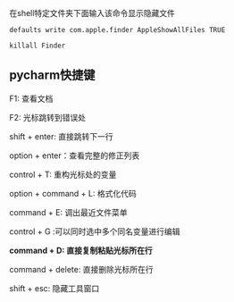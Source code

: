 在shell特定文件夹下面输入该命令显示隐藏文件

```
defaults write com.apple.finder AppleShowAllFiles TRUE

killall Finder
```

## pycharm快捷键

F1: 查看文档

F2: 光标跳转到错误处

shift + enter: 直接跳转下一行

option + enter：查看完整的修正列表

control + T: 重构光标处的变量

option + command + L: 格式化代码

command + E: 调出最近文件菜单

control + G :可以同时选中多个同名变量进行编辑

**command + D: 直接复制粘贴光标所在行**

command + delete: 直接删除光标所在行

shift + esc: 隐藏工具窗口
